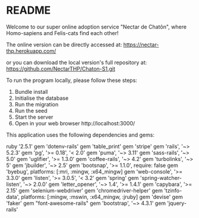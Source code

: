 # README
Welcome to our super online adoption service "Nectar de Chatôn", where Homo-sapiens and Felis-cats find each other!

The online version can be directly accessed at:
https://nectar-thp.herokuapp.com/ 

or you can download the local version's full repository at:
https://github.com/NectarTHP/Chaton-S1.git


To run the program locally, please follow these steps:
1. Bundle install
2. Initialise the database
3. Run the migration
4. Run the seed
5. Start the server
6. Open in your web browser http://localhost:3000/

This application uses the following dependencies and gems:

ruby '2.5.1'
gem 'dotenv-rails'
gem 'table_print'
gem 'stripe'
gem 'rails', '~> 5.2.3'
gem 'pg', '>= 0.18', '< 2.0'
gem 'puma', '~> 3.11'
gem 'sass-rails', '~> 5.0'
gem 'uglifier', '>= 1.3.0'
gem 'coffee-rails', '~> 4.2'
gem 'turbolinks', '~> 5'
gem 'jbuilder', '~> 2.5'
gem 'bootsnap', '>= 1.1.0', require: false
gem 'byebug', platforms: [:mri, :mingw, :x64_mingw]
gem 'web-console', '>= 3.3.0'
gem 'listen', '>= 3.0.5', '< 3.2'
gem 'spring'
gem 'spring-watcher-listen', '~> 2.0.0'
gem 'letter_opener', '~> 1.4', '>= 1.4.1'
gem 'capybara', '>= 2.15'
gem 'selenium-webdriver'
gem 'chromedriver-helper'
gem 'tzinfo-data', platforms: [:mingw, :mswin, :x64_mingw, :jruby]
gem 'devise'
gem 'faker'
gem "font-awesome-rails"
gem 'bootstrap', '~> 4.3.1'
gem 'jquery-rails'
